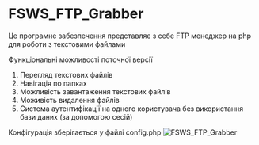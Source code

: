 # FSWS_FTP_Grabber

Це програмне забезпечення представляє з себе FTP менеджер на php для роботи з текстовими файлами

Функціональні можливості поточної версії
1. Перегляд текстових файлів
2. Навігація по папках
3. Можливість завантаження текстових файлів
4. Моживiсть видалення файлiв
5. Система аутентифікації на одного користувача без використання бази даних (за допомогою сесій)

Конфiгурацiя зберігається у файлi config.php
![FSWS_FTP_Grabber](/Insider515/FSWS_FTP_Grabber/blob/master/preview/previewImage.png?raw=true)


